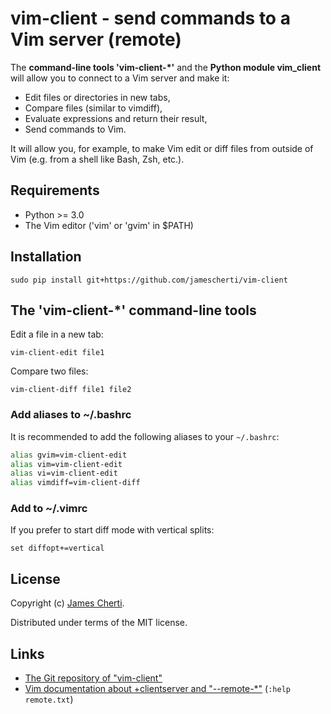# vim-client - send commands to a Vim server (remote)

The **command-line tools 'vim-client-\*'** and the **Python module vim\_client** will allow you to connect to a Vim server and make it:
- Edit files or directories in new tabs,
- Compare files (similar to vimdiff),
- Evaluate expressions and return their result,
- Send commands to Vim.

It will allow you, for example, to make Vim edit or diff files from outside of Vim (e.g. from a shell like Bash, Zsh, etc.).

## Requirements

- Python >= 3.0
- The Vim editor ('vim' or 'gvim' in $PATH)

## Installation

```console
sudo pip install git+https://github.com/jamescherti/vim-client
```

## The 'vim-client-\*' command-line tools

Edit a file in a new tab:
```console
vim-client-edit file1
```

Compare two files:
```console
vim-client-diff file1 file2
```

### Add aliases to ~/.bashrc

It is recommended to add the following aliases to your `~/.bashrc`:
```sh
alias gvim=vim-client-edit
alias vim=vim-client-edit
alias vi=vim-client-edit
alias vimdiff=vim-client-diff
```

### Add to ~/.vimrc

If you prefer to start diff mode with vertical splits:
```viml
set diffopt+=vertical
```

## License

Copyright (c) [James Cherti](https://www.jamescherti.com).

Distributed under terms of the MIT license.

## Links

- [The Git repository of "vim-client"](https://github.com/jamescherti/vim-client)
- [Vim documentation about +clientserver and "\-\-remote-*"](http://vimdoc.sourceforge.net/htmldoc/remote.html) (`:help remote.txt`)
